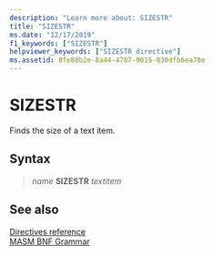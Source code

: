 ```yaml
---
description: "Learn more about: SIZESTR"
title: "SIZESTR"
ms.date: "12/17/2019"
f1_keywords: ["SIZESTR"]
helpviewer_keywords: ["SIZESTR directive"]
ms.assetid: 8fe88b2e-8a44-4787-9015-030dfb6ea70e
---
```

# SIZESTR

Finds the size of a text item.

## Syntax

> *name* **SIZESTR** *textitem*

## See also

[Directives reference](directives-reference.md)\
[MASM BNF Grammar](masm-bnf-grammar.md)
